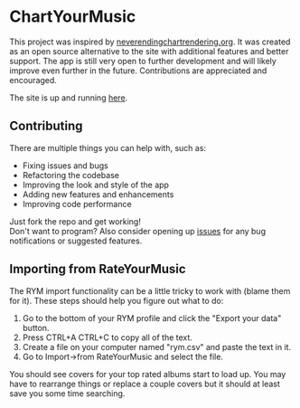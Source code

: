 # ChartYourMusic
 
This project was inspired by [neverendingchartrendering.org](neverendingchartrendering.org). It was created as an open source alternative to the site with additional features and better support. The app is still very open to further development and will likely improve even further in the future. Contributions are appreciated and encouraged.

The site is up and running [here](https://giraffekey.github.io/chartyourmusic/).

## Contributing

There are multiple things you can help with, such as:
- Fixing issues and bugs
- Refactoring the codebase
- Improving the look and style of the app
- Adding new features and enhancements
- Improving code performance

Just fork the repo and get working!  
Don't want to program? Also consider opening up [issues](https://github.com/GiraffeKey/chartyourmusic/issues) for any bug notifications or suggested features.

## Importing from RateYourMusic

The RYM import functionality can be a little tricky to work with (blame them for it). These steps should help you figure out what to do:
1. Go to the bottom of your RYM profile and click the "Export your data" button.
2. Press CTRL+A CTRL+C to copy all of the text.
3. Create a file on your computer named "rym.csv" and paste the text in it.
4. Go to Import->from RateYourMusic and select the file.

You should see covers for your top rated albums start to load up. You may have to rearrange things or replace a couple covers but it should at least save you some time searching.